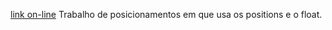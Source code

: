 [link on-line]([https://sheilaacunha.github.io/growdev-position-float/index.html](https://sheilaacunha.github.io/growdev-position-float/))
Trabalho de posicionamentos em que usa os positions e o float.
